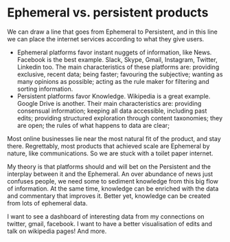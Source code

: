# Ephemeral vs. persistent products

We can draw a line that goes from Ephemeral to Persistent, and in this line we can place the internet services according to what they give users.

*   Ephemeral platforms favor instant nuggets of information, like News. Facebook is the best example. Slack, Skype, Gmail, Instagram, Twitter, Linkedin too. The main characteristics of these platforms are: providing exclusive, recent data; being faster; favouring the subjective; wanting as many opinions as possible; acting as the rule maker for filtering and sorting information.
*   Persistent platforms favor Knowledge. Wikipedia is a great example. Google Drive is another. Their main characteristics are: providing consensual information; keeping all data accessible, including past edits; providing structured exploration through content taxonomies; they are open; the rules of what happens to data are clear;

Most online businesses lie near the most natural fit of the product, and stay there. Regrettably, most products that achieved scale are Ephemeral by nature, like communications. So we are stuck with a toilet paper internet.

My theory is that platforms should and will bet on the Persistent and the interplay between it and the Ephemeral. An over abundance of news just confuses people, we need some to sediment knowledge from this big flow of information. At the same time, knowledge can be enriched with the data and commentary that improves it. Better yet, knowledge can be created from lots of ephemeral data.

I want to see a dashboard of interesting data from my connections on twitter, gmail, facebook. I want to have a better visualisation of edits and talk on wikipedia pages! And more.